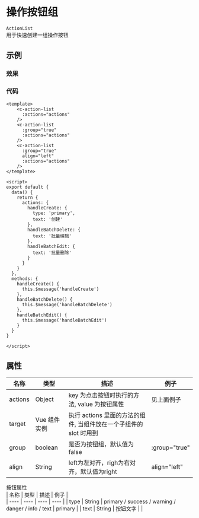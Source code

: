 # 操作按钮组    
`ActionList`  
用于快速创建一组操作按钮  

## 示例  

### 效果

<Demo>
  <ActionListDemo />
</Demo>

### 代码  
```vue
<template>
    <c-action-list 
      :actions="actions"
    />
    <c-action-list
      :group="true"
      :actions="actions"
    />
    <c-action-list
      :group="true"
      align="left"
      :actions="actions"
    />
</template>

<script>
export default {
  data() {
    return {
      actions: {
        handleCreate: {
          type: 'primary',
          text: '创建'
        }, 
        handleBatchDelete: {
          text: '批量编辑'
        },
        handleBatchEdit: {
          text: '批量删除'
        }
      }
    }
  },
  methods: {
    handleCreate() {
      this.$message('handleCreate')
    },
    handleBatchDelete() {
      this.$message('handleBatchDelete')
    },
    handleBatchEdit() {
      this.$message('handleBatchEdit')
    }
  }
}

</script>

```


## 属性  
| 名称 | 类型 | 描述 | 例子 |  
| ---- | ---- | ---- | ---- |
| actions | Object | key 为点击按钮时执行的方法, value 为按钮属性| 见上面例子 |
| target | Vue 组件实例 | 执行 actions 里面的方法的组件, 当组件放在一个子组件的 slot 时用到| |
| group | boolean | 是否为按钮组，默认值为 false | :group="true" |
| align | String | left为左对齐，righ为右对齐，默认值为right | align="left" |

按钮属性  
| 名称 | 类型 | 描述 | 例子 |  
| ---- | ---- | ---- | ---- |
| type | String | primary / success / warning / danger / info / text | primary |
| text | String | 按钮文字 |  |

<Comment />
